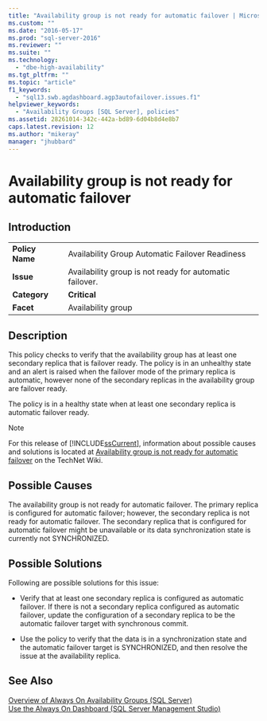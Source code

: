 ```yaml
---
title: "Availability group is not ready for automatic failover | Microsoft Docs"
ms.custom: ""
ms.date: "2016-05-17"
ms.prod: "sql-server-2016"
ms.reviewer: ""
ms.suite: ""
ms.technology: 
  - "dbe-high-availability"
ms.tgt_pltfrm: ""
ms.topic: "article"
f1_keywords: 
  - "sql13.swb.agdashboard.agp3autofailover.issues.f1"
helpviewer_keywords: 
  - "Availability Groups [SQL Server], policies"
ms.assetid: 28261014-342c-442a-bd89-6d04b8d4e8b7
caps.latest.revision: 12
ms.author: "mikeray"
manager: "jhubbard"
---
```

# Availability group is not ready for automatic failover
    
## Introduction  
  
|||  
|-|-|  
|**Policy Name**|Availability Group Automatic Failover Readiness|  
|**Issue**|Availability group is not ready for automatic failover.|  
|**Category**|**Critical**|  
|**Facet**|Availability group|  
  
## Description  
 This policy checks to verify that the availability group has at least one secondary replica that is failover ready. The policy is in an unhealthy state and an alert is raised when the failover mode of the primary replica is automatic, however none of the secondary replicas in the availability group are failover ready.  
  
 The policy is in a healthy state when at least one secondary replica is automatic failover ready.  
  
> [!NOTE]  
>  For this release of [!INCLUDE[ssCurrent](../../../includes/sscurrent-md.md)], information about possible causes and solutions is located at [Availability group is not ready for automatic failover](http://go.microsoft.com/fwlink/p/?LinkId=220851) on the TechNet Wiki.  
  
## Possible Causes  
 The availability group is not ready for automatic failover. The primary replica is configured for automatic failover; however, the secondary replica is not ready for automatic failover. The secondary replica that is configured for automatic failover might be unavailable or its data synchronization state is currently not SYNCHRONIZED.  
  
## Possible Solutions  
 Following are possible solutions for this issue:  
  
-   Verify that at least one secondary replica is configured as automatic failover. If there is not a secondary replica configured as automatic failover, update the configuration of a secondary replica to be the automatic failover target with synchronous commit.  
  
-   Use the policy to verify that the data is in a synchronization state and the automatic failover target is SYNCHRONIZED, and then resolve the issue at the availability replica.  
  
## See Also  
 [Overview of Always On Availability Groups &#40;SQL Server&#41;](../../../database-engine/availability-groups/windows/overview-of-always-on-availability-groups-sql-server.md)   
 [Use the Always On Dashboard &#40;SQL Server Management Studio&#41;](../../../database-engine/availability-groups/windows/use-the-always-on-dashboard-sql-server-management-studio.md)  
  
  